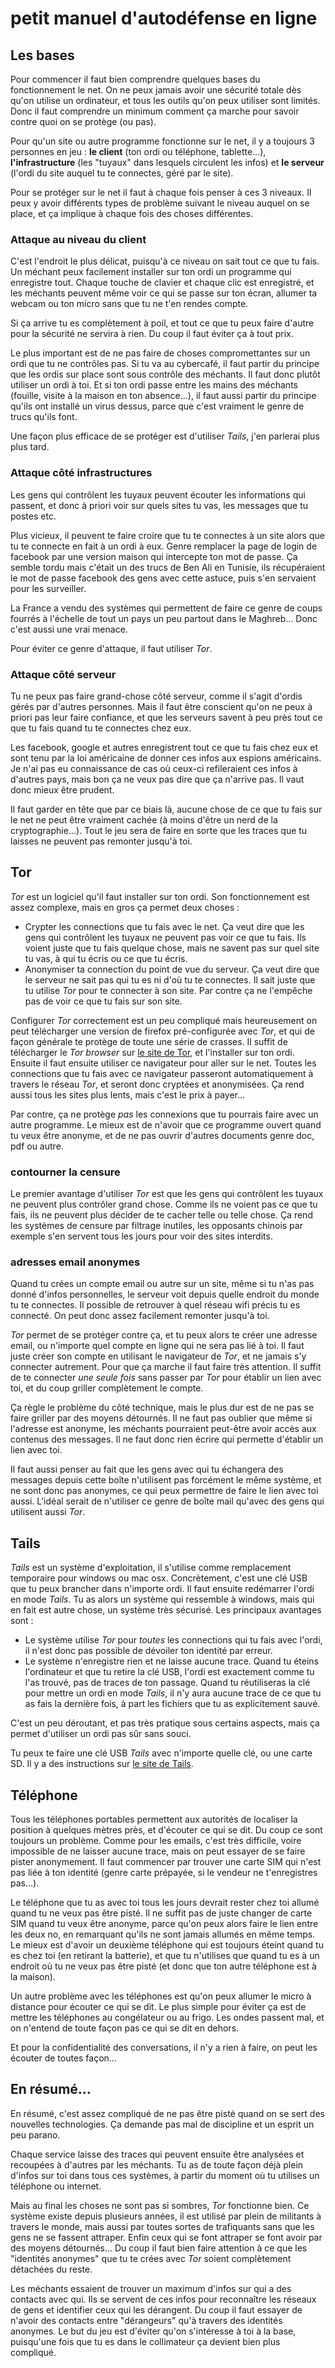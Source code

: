 # petit manuel d'autodéfense en ligne

## Les bases

Pour commencer il faut bien comprendre quelques bases du fonctionnement le net.
On ne peux jamais avoir une sécurité totale dès qu'on utilise un ordinateur, et tous les outils qu'on peux utiliser sont limités.
Donc il faut comprendre un minimum comment ça marche pour savoir contre quoi on se protège (ou pas).

Pour qu'un site ou autre programme fonctionne sur le net, il y a
toujours 3 personnes en jeu : **le client** (ton ordi ou téléphone,
tablette…), **l'infrastructure** (les "tuyaux" dans lesquels circulent
les infos) et **le serveur** (l'ordi du site auquel tu te connectes,
géré par le site).

Pour se protéger sur le net il faut à chaque fois penser à ces 3 niveaux.
Il peux y avoir différents types de problème suivant le niveau auquel on se place, et ça implique à chaque fois des choses différentes.

### Attaque au niveau du client

C'est l'endroit le plus délicat, puisqu'à ce niveau on sait tout ce
que tu fais.
Un méchant peux facilement installer sur ton ordi un programme qui enregistre tout.
Chaque touche de clavier et chaque clic est enregistré, et les méchants peuvent même voir ce qui se passe sur ton écran, allumer ta webcam ou ton micro sans que tu ne t'en rendes compte.

Si ça arrive tu es complètement à poil, et tout ce que tu peux faire d'autre pour la sécurité ne servira à rien.
Du coup il faut éviter ça à tout prix.

Le plus important est de ne pas faire de choses compromettantes sur un ordi que tu ne contrôles pas.
Si tu va au cybercafé, il faut partir du principe que les ordis sur place sont sous contrôle des méchants.
Il faut donc plutôt utiliser un ordi à toi.
Et si ton ordi passe entre les mains des méchants (fouille, visite à la maison en ton absence…), il faut aussi partir du principe qu'ils ont installé un virus dessus, parce que c'est vraiment le genre de trucs qu'ils font.

Une façon plus efficace de se protéger est d'utiliser *Tails*, j'en parlerai plus plus tard.

### Attaque côté infrastructures

Les gens qui contrôlent les tuyaux peuvent écouter les informations qui passent, et donc à priori voir sur quels sites tu vas, les messages que tu postes etc.

Plus vicieux, il peuvent te faire croire que tu te connectes à un site alors que tu te connecte en fait à un ordi à eux.
Genre remplacer la page de login de facebook par une version maison qui intercepte ton mot de passe.
Ça semble tordu mais c'était un des trucs de Ben Ali en Tunisie, ils récupéraient le mot de passe facebook des gens avec cette astuce, puis s'en servaient pour les surveiller.

La France a vendu des systèmes qui permettent de faire ce genre de coups fourrés à l'échelle de tout un pays un peu partout dans le Maghreb…
Donc c'est aussi une vrai menace.

Pour éviter ce genre d'attaque, il faut utiliser *Tor*.

### Attaque côté serveur

Tu ne peux pas faire grand-chose côté serveur, comme il s'agit d'ordis gérés par d'autres personnes.
Mais il faut être conscient qu'on ne peux à priori pas leur faire confiance, et que les serveurs savent à peu près tout ce que tu fais quand tu te connectes chez eux.

Les facebook, google et autres enregistrent tout ce que tu fais chez eux et sont tenu par la loi américaine de donner ces infos aux espions américains.
Je n'ai pas eu connaissance de cas où ceux-ci refileraient ces infos à d'autres pays, mais bon ça ne veux pas dire que ça n'arrive pas.
Il vaut donc mieux être prudent.

Il faut garder en tête que par ce biais là, aucune chose de ce que tu fais sur le net ne peut être vraiment cachée (à moins d'être un nerd de la cryptographie…).
Tout le jeu sera de faire en sorte que les traces que tu laisses ne peuvent pas remonter jusqu'à toi.

## Tor

*Tor* est un logiciel qu'il faut installer sur ton ordi.
Son fonctionnement est assez complexe, mais en gros ça permet deux choses :

- Crypter les connections que tu fais avec le net. Ça veut dire que les gens qui contrôlent les tuyaux ne peuvent pas voir ce que tu fais.
  Ils voient juste que tu fais quelque chose, mais ne savent pas sur quel site tu vas, à qui tu écris ou ce que tu écris.
- Anonymiser ta connection du point de vue du serveur.
  Ça veut dire que le serveur ne sait pas qui tu es ni d'où tu te connectes.
  Il sait juste que tu utilise *Tor* pour te connecter à son site.
  Par contre ça ne l'empêche pas de voir ce que tu fais sur son site.

Configurer *Tor* correctement est un peu compliqué mais heureusement on peut télécharger une version de firefox pré-configurée avec *Tor*, et qui de façon générale te protège de toute une série de crasses.
Il suffit de télécharger le *Tor browser* sur [le site de Tor](https://www.torproject.org/download/download-easy.html.en), et l'installer sur ton ordi.
Ensuite il faut ensuite utiliser ce navigateur pour aller sur le net.
Toutes les connections que tu fais avec ce navigateur passeront automatiquement à travers le réseau *Tor*, et seront donc cryptées et anonymisées.
Ça rend aussi tous les sites plus lents, mais c'est le prix à payer…

Par contre, ça ne protège *pas* les connexions que tu pourrais faire avec un autre programme.
Le mieux est de n'avoir que ce programme ouvert quand tu veux être anonyme, et de ne pas ouvrir d'autres documents genre doc, pdf ou autre.

### contourner la censure

Le premier avantage d'utiliser *Tor* est que les gens qui contrôlent les tuyaux ne peuvent plus contrôler grand chose.
Comme ils ne voient pas ce que tu fais, ils ne peuvent plus décider de te cacher telle ou telle chose.
Ça rend les systèmes de censure par filtrage inutiles, les opposants chinois par exemple s'en servent tous les jours pour voir des sites interdits.

### adresses email anonymes

Quand tu crées un compte email ou autre sur un site, même si tu n'as pas donné d'infos personnelles, le serveur voit depuis quelle endroit du monde tu te connectes.
Il possible de retrouver à quel réseau wifi précis tu es connecté.
On peut donc assez facilement remonter jusqu'à toi.

*Tor* permet de se protéger contre ça, et tu peux alors te créer une adresse email, ou n'importe quel compte en ligne qui ne sera pas lié à toi.
Il faut juste créer son compte en utilisant le navigateur de *Tor*, et ne jamais s'y connecter autrement.
Pour que ça marche il faut faire très attention.
Il suffit de te connecter *une seule fois* sans passer par *Tor* pour établir un lien avec toi, et du coup griller complètement le compte.

Ça règle le problème du côté technique, mais le plus dur est de ne pas se faire griller par des moyens détournés.
Il ne faut pas oublier que même si l'adresse est anonyme, les méchants pourraient peut-être avoir accès aux contenus des messages.
Il ne faut donc rien écrire qui permette d'établir un lien avec toi.

Il faut aussi penser au fait que les gens avec qui tu échangera des messages depuis cette boîte n'utilisent pas forcément le même système, et ne sont donc pas anonymes, ce qui peux permettre de faire le lien avec toi aussi.
L'idéal serait de n'utiliser ce genre de boîte mail qu'avec des gens qui utilisent aussi *Tor*.

## Tails

*Tails* est un système d'exploitation, il s'utilise comme remplacement temporaire pour windows ou mac osx.
Concrètement, c'est une clé USB que tu peux brancher dans n'importe ordi.
Il faut ensuite redémarrer l'ordi en mode *Tails*.
Tu as alors un système qui ressemble à windows, mais qui en fait est autre chose, un système très sécurisé.
Les principaux avantages sont :

- Le système utilise *Tor* pour *toutes* les connections qui tu fais avec l'ordi, il n'est donc pas possible de dévoiler ton identité par erreur.
- Le système n'enregistre rien et ne laisse aucune trace.
  Quand tu éteins l'ordinateur et que tu retire la clé USB, l'ordi est exactement comme tu l'as trouvé, pas de traces de ton passage.
  Quand tu réutiliseras la clé pour mettre un ordi en mode *Tails*, il n'y aura aucune trace de ce que tu as fais la dernière fois, à part les fichiers que tu as explicitement sauvé.

C'est un peu déroutant, et pas très pratique sous certains aspects, mais ça permet d'utiliser un ordi pas sûr sans souci.

Tu peux te faire une clé USB *Tails* avec n'importe quelle clé, ou une carte SD.
Il y a des instructions sur [le site de Tails](https://tails.boum.org/download/index.fr.html).

## Téléphone

Tous les téléphones portables permettent aux autorités de localiser la position à quelques mètres près, et d'écouter ce qui se dit.
Du coup ce sont toujours un problème.
Comme pour les emails, c'est très difficile, voire impossible de ne laisser aucune trace, mais on peut essayer de se faire pister anonymement.
Il faut commencer par trouver une carte SIM qui n'est pas liée à ton identité (genre carte prépayée, si le vendeur ne t'enregistres pas…).

Le téléphone que tu as avec toi tous les jours devrait rester chez toi allumé quand tu ne veux pas être pisté.
Il ne suffit pas de juste changer de carte SIM quand tu veux être anonyme, parce qu'on peux alors faire le lien entre les deux no, en remarquant qu'ils ne sont jamais allumés en même temps.
Le mieux est d'avoir un deuxième téléphone qui est toujours éteint quand tu es chez toi (en retirant la batterie), et que tu n'utilises que quand tu es à un endroit où tu ne veux pas être pisté (et donc que ton autre téléphone est à la maison).

Un autre problème avec les téléphones est qu'on peux allumer le micro à distance pour écouter ce qui se dit.
Le plus simple pour éviter ça est de mettre les téléphones au congélateur ou au frigo.
Les ondes passent mal, et on n'entend de toute façon pas ce qui se dit en dehors.

Et pour la confidentialité des conversations, il n'y a rien à faire, on peut les écouter de toutes façon…

## En résumé…

En résumé, c'est assez compliqué de ne pas être pisté quand on se sert des nouvelles technologies.
Ça demande pas mal de discipline et un esprit un peu parano.

Chaque service laisse des traces qui peuvent ensuite être analysées et recoupées à d'autres par les méchants.
Tu as de toute façon déjà plein d'infos sur toi dans tous ces systèmes, à partir du moment où tu utilises un téléphone ou internet.

Mais au final les choses ne sont pas si sombres, *Tor* fonctionne bien.
Ce système existe depuis plusieurs années, il est utilisé par plein de militants à travers le monde, mais aussi par toutes sortes de trafiquants sans que les gens ne se fassent attraper.
Enfin ceux qui se font attraper se font avoir par des moyens détournés…
Du coup il faut bien faire attention à ce que les "identités anonymes" que tu te crées avec *Tor* soient complètement détachées du reste.

Les méchants essaient de trouver un maximum d'infos sur qui a des contacts avec qui.
Ils se servent de ces infos pour reconnaître les réseaux de gens et identifier ceux qui les dérangent.
Du coup il faut essayer de n'avoir des contacts entre "dérangeurs" qu'à travers des identités anonymes.
Le but du jeu est d'éviter qu'on s'intéresse à toi à la base, puisqu'une fois que tu es dans le collimateur ça devient bien plus compliqué.


